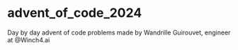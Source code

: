 # advent_of_code_2024

Day by day advent of code problems made by Wandrille Guirouvet, engineer at @Winch4.ai

